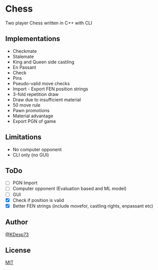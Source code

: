 # Chess

Two player Chess written in C++ with CLI

## Implementations

- Checkmate
- Stalemate
- King and Queen side castling
- En Passant
- Check
- Pins
- Pseudo-valid move checks
- Import - Export FEN position strings
- 3-fold repetition draw
- Draw due to insufficient material
- 50 move rule
- Pawn promotions
- Material advantage
- Export PGN of game

## Limitations

- No computer opponent
- CLI only (no GUI)

## ToDo

- [ ] PGN Import
- [ ] Computer opponent (Evaluation based and ML model)
- [ ] GUI
- [x] Check if position is valid
- [x] Better FEN strings (include movefor, castling rights, enpassant etc)

## Author

[@KDesp73](http://github.com/KDesp73)

## License

[MIT](https://github.com/KDesp73/Chess/blob/main/LICENSE)
